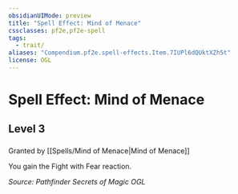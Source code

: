 ```yaml
---
obsidianUIMode: preview
title: "Spell Effect: Mind of Menace"
cssclasses: pf2e,pf2e-spell
tags:
  - trait/
aliases: "Compendium.pf2e.spell-effects.Item.7IUPl6dQUktXZh5t"
license: OGL
---
```

# Spell Effect: Mind of Menace
## Level 3
### 






Granted by [[Spells/Mind of Menace|Mind of Menace]]

You gain the Fight with Fear reaction.

*Source: Pathfinder Secrets of Magic*
*OGL*